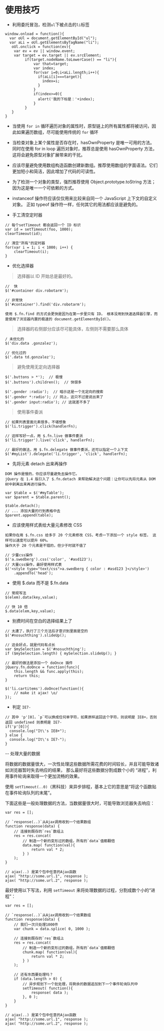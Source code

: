 # 使用技巧

- 利用委托冒泡，检测`ul`下被点击的`li`标签
```
window.onload = function(){
  var oUl = document.getElementById("ul");
  var aLi = oUl.getElementsByTagName("li");
   oUl.onclick = function(ev){ 
    var ev = ev || window.event;
    var target = ev.target || ev.srcElement;
         if(target.nodeName.toLowerCase() == "li"){
             var that=target;
             var index;
             for(var i=0;i<aLi.length;i++){
               if(aLi[i]===target){
                 index=i;
               }
             }
             if(index>=0){
               alert('我的下标是：'+index);
             }
         }
   }
}
```

- 当使用 `for in` 循环遍历对象的属性时，原型链上的所有属性都将被访问，因此如果遍历数组，尽可能使用传统的 `for` 循环

- 当检查对象上某个属性是否存在时，hasOwnProperty 是唯一可用的方法。 同时在使用 for in loop 遍历对象时，推荐总是使用 hasOwnProperty 方法，这将会避免原型对象扩展带来的干扰。

- 应该尽量避免使用数组构造函数创建新数组。推荐使用数组的字面语法。它们更加短小和简洁，因此增加了代码的可读性。

- 为了检测一个对象的类型，强烈推荐使用 Object.prototype.toString 方法； 因为这是唯一一个可依赖的方式。

- instanceof 操作符应该仅仅用来比较来自同一个 JavaScript 上下文的自定义对象。 正如 typeof 操作符一样，任何其它的用法都应该是避免的。

- 手工清空定时器
```
// 每个setTimeout 都会返回一个 ID 标识
var id = setTimeout(foo, 1000);
clearTimeout(id);

// 清空"所有"的定时器
for(var i = 1; i < 1000; i++) {
    clearTimeout(i);
}
```

- 优化选择器

> 选择器以 ID 开始总是最好的。

```
//  快
$('#container div.robotarm');

// 非常快
$('#container').find('div.robotarm');

使用 $.fn.find 的方式会更快是因为在第一步里只有 ID， 根本没用到快速选择器引擎，而是使用了浏览器内置的极速的 document.getElementById()。
```

> 选择器的右侧部分应该尽可能具体，左侧则不需要那么具体

```
/ 未优化的
$('div.data .gonzalez');

// 优化过的
$('.data td.gonzalez');
```

> 避免使用无定向选择器

```
$('.buttons > *');  // 极慢
$('.buttons').children();  // 快很多

$('.gender :radio');  // 暗示这是一个无定向的搜索
$('.gender *:radio'); // 同上，这只不过是说出来了
$('.gender input:radio'); // 这就差不多了
```

>使用事件委派

```
// 如果列表里面元素很多，不堪想象
$('li.trigger').click(handlerFn);

// 这样写好一点，用 $.fn.live 做事件委派
$('li.trigger').live('click', handlerFn);

// 最好的做法，用 $.fn.delegate 做事件委派，还可以指定一个上下文
$('#myList').delegate('li.trigger', 'click', handlerFn);
```

- 先将元素 detach 出来再操作

```
DOM 操作是慢的，你应该尽量避免去操作它。
jQuery 在 1.4 版引入了 $.fn.detach 来帮助解决这个问题：让你可以先将元素从 DOM 树中剥离出来再进行操作。

var $table = $('#myTable');
var $parent = $table.parent();

$table.detach();
// ... 添加大量的行到表格中去
$parent.append(table);
```

- 应该使用样式表给大量元素修改 CSS

```
如果你在用 $.fn.css 给多于 20 个元素修改 CSS，考虑一下添加一个 style 标签， 这样可以速度可以提升 60%。
操作大于 20 个元素是不错的，但少于时就不值了

// 少量css操作
$('a.swedberg').css('color', '#asd123');
// 大量css操作，最好使用样式表
$('<style type="text/css">a.swedberg { color : #asd123 }</style>')
    .appendTo('head');
```
- 使用 $.data 而不是 $.fn.data
```
// 常规写法
$(elem).data(key,value);

// 快 10 倍
$.data(elem,key,value);
```

- 别费时间在空白的选择结果上了
```
// 太遭了，执行了三个方法后才意识到里面是空的
$('#nosuchthing').slideUp();

// 这会好点，就是代码有点长
var $mySelection = $('#nosuchthing');
if ($mySelection.length) { mySelection.slideUp(); }

// 最好的做法是添加一个 doOnce 插件
jQuery.fn.doOnce = function(func){ 
    this.length && func.apply(this);
    return this; 
}

$('li.cartitems').doOnce(function(){ 
    // make it ajax! \o/
});
```

- 判定 `IE7-`

```
// 其中 'p'[0]，`p`可以换成任何单字符，如果原样返回这个字符，则说明是 IE8+，否则返回 undefined 则表明是 IE7-
if('p'[0]){
  console.log("It\'s IE8+");
} else {
  console.log("It\'s IE7-");
}
```

-- 处理大量的数据

将数据的数据量很大，一次性处理这些数据所需花费的时间较长，并且可能导致诸如浏览器暂时失去响应的结果，
那么最好将这些数据分割成数个小的 “进程”，利用事件轮询来取得一个更加流畅的效果。

使用 `setTimeout(..0)`（黑科技）来异步排程，基本上它的意思是“将这个函数贴在事件轮询队列的末尾”。

下面这些是一般处理数据的方法，当数据量很大时，可能导致浏览器失去响应：
```
var res = [];

// `response(..)`从Ajax调用收到一个结果数组
function response(data) {
	// 连接到既存的`res`数组上
	res = res.concat(
		// 制造一个新的变形过的数组，所有的`data`值都翻倍
		data.map( function(val){
			return val * 2;
		} )
	);
}

// ajax(..) 是某个包中任意的Ajax函数
ajax( "http://some.url.1", response );
ajax( "http://some.url.2", response );
```

最好使用以下写法，利用 `setTimeout` 来将处理数据的过程，分割成数个小的“进程”：
```
var res = [];

// `response(..)`从Ajax调用收到一个结果数组
function response(data) {
	// 我们一次只处理1000件
	var chunk = data.splice( 0, 1000 );

	// 连接到既存的`res`数组上
	res = res.concat(
		// 制造一个新的变形过的数组，所有的`data`值都翻倍
		chunk.map( function(val){
			return val * 2;
		} )
	);

	// 还有东西要处理吗？
	if (data.length > 0) {
		// 异步规划下一个批处理，将剩余的数据追加到下一个事件轮询队列中
		setTimeout( function(){
			response( data );
		}, 0 );
	}
}

// ajax(..) 是某个包中任意的Ajax函数
ajax( "http://some.url.1", response );
ajax( "http://some.url.2", response );
```

